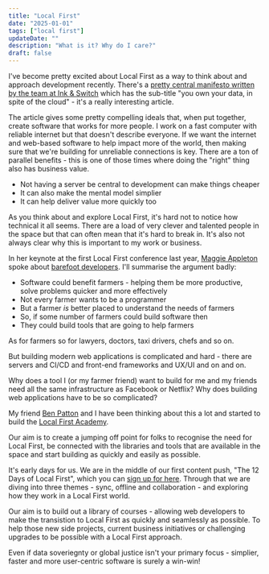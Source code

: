```yaml
---
title: "Local First"
date: "2025-01-01"
tags: ["local first"]
updateDate: ""
description: "What is it? Why do I care?"
draft: false
---
```


I've become pretty excited about Local First as a way to think about and approach development recently. There's a [pretty central manifesto written by the team at Ink & Switch](https://www.inkandswitch.com/local-first/) which has the sub-title "you own your data, in spite of the cloud" - it's a really interesting article.

The article gives some pretty compelling ideals that, when put together, create software that works for more people. I work on a fast computer with reliable internet but that doesn't describe everyone. If we want the internet and web-based software to help impact more of the world, then making sure that we're building for unreliable connections is key. There are a ton of parallel benefits - this is one of those times where doing the "right" thing also has business value. 

- Not having a server be central to development can make things cheaper
- It can also make the mental model simplier
- It can help deliver value more quickly too

As you think about and explore Local First, it's hard not to notice how technical it all seems. There are a load of very clever and talented people in the space but that can often mean that it's hard to break in. It's also not always clear why this is important to my work or business. 

In her keynote at the first Local First conference last year, [Maggie Appleton](https://maggieappleton.com/) spoke about [barefoot developers](https://maggieappleton.com/home-cooked-software). I'll summarise the argument badly:

- Software could benefit farmers - helping them be more productive, solve problems quicker and more effectively
- Not every farmer wants to be a programmer
- But a farmer *is* better placed to understand the needs of farmers
- So, if some number of farmers could build software then
- They could build tools that are going to help farmers

As for farmers so for lawyers, doctors, taxi drivers, chefs and so on.

But building modern web applications is complicated and hard - there are servers and CI/CD and front-end frameworks and UX/UI and on and on. 

Why does a tool I (or my farmer friend) want to build for me and my friends need all the same infrastructure as Facebook or Netflix? Why does building web applications have to be so complicated?

My friend [Ben Patton](https://bsky.app/profile/benapatton.com) and I have been thinking about this a lot and started to build the [Local First Academy](https://localfirstacademy.com). 

Our aim is to create a jumping off point for folks to recognise the need for Local First, be connected with the libraries and tools that are available in the space and start building as quickly and easily as possible.

It's early days for us. We are in the middle of our first content push, "The 12 Days of Local First", which you can [sign up for here](https://newsletter.localfirstacademy.com). Through that we are diving into three themes - sync, offline and collaboration - and exploring how they work in a Local First world.

Our aim is to build out a library of courses - allowing web developers to make the transistion to Local First as quickly and seamlessly as possible. To help those new side projects, current business initiatives or challenging upgrades to be possible with a Local First approach.

Even if data soveriegnty or global justice isn't your primary focus - simplier, faster and more user-centric software is surely a win-win!